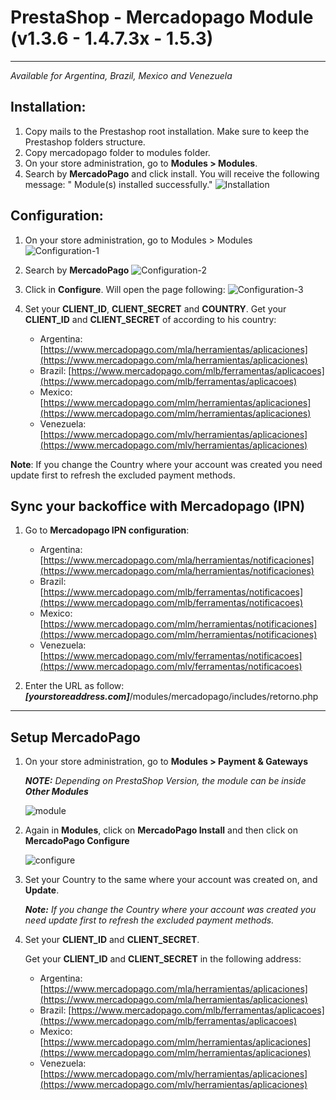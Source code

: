 # PrestaShop - Mercadopago Module (v1.3.6 - 1.4.7.3x - 1.5.3)

---
*Available for Argentina, Brazil, Mexico and Venezuela*

## Installation:

1. Copy mails to the Prestashop root installation. Make sure to keep the Prestashop folders structure.
2. Copy mercadopago folder to modules folder.
3. On your store administration, go to **Modules > Modules**.
4. Search by **MercadoPago** and click install.
You will receive the following message: " Module(s) installed successfully."
	![Installation](https://raw.github.com/gmatsuoka/cart-prestashop/master/README.img/Installation.JPG)

## Configuration:
1. On your store administration, go to Modules > Modules
	![Configuration-1](https://raw.github.com/gmatsuoka/cart-prestashop/master/README.img/Configuration-1.JPG)
2. Search by **MercadoPago**
	![Configuration-2](https://raw.github.com/gmatsuoka/cart-prestashop/master/README.img/Configuration-2.JPG)
3. Click in **Configure**. Will open the page following:
	![Configuration-3](https://raw.github.com/gmatsuoka/cart-prestashop/master/README.img/Configuration-3.JPG)
4. Set your **CLIENT_ID**, **CLIENT_SECRET** and **COUNTRY**. 
Get your **CLIENT_ID** and **CLIENT_SECRET** of according to his country:

	* Argentina: [https://www.mercadopago.com/mla/herramientas/aplicaciones](https://www.mercadopago.com/mla/herramientas/aplicaciones)
	* Brazil: [https://www.mercadopago.com/mlb/ferramentas/aplicacoes](https://www.mercadopago.com/mlb/ferramentas/aplicacoes)
	* Mexico: [https://www.mercadopago.com/mlm/herramientas/aplicaciones](https://www.mercadopago.com/mlm/herramientas/aplicaciones)
	* Venezuela: [https://www.mercadopago.com/mlv/herramientas/aplicaciones](https://www.mercadopago.com/mlv/herramientas/aplicaciones)

**Note**:  If you change the Country where your account was created you need update first to refresh the excluded payment methods.

## Sync your backoffice with Mercadopago (IPN) 

1. Go to **Mercadopago IPN configuration**:

    * Argentina: [https://www.mercadopago.com/mla/herramientas/notificaciones](https://www.mercadopago.com/mla/herramientas/notificaciones)
    * Brazil: [https://www.mercadopago.com/mlb/ferramentas/notificacoes](https://www.mercadopago.com/mlb/ferramentas/notificacoes)
    * Mexico: [https://www.mercadopago.com/mlm/herramientas/notificaciones](https://www.mercadopago.com/mlm/herramientas/notificaciones)
    * Venezuela: [https://www.mercadopago.com/mlv/ferramentas/notificacoes](https://www.mercadopago.com/mlv/ferramentas/notificacoes)

2. Enter the URL as follow: ***[yourstoreaddress.com]***/modules/mercadopago/includes/retorno.php











---
## Setup MercadoPago

1. On your store administration,  go to **Modules > Payment & Gateways**

	***NOTE:*** *Depending on PrestaShop Version, the module can be inside **Other Modules***

	![module](https://raw.github.com/mercadopago/cart-prestashop/master/README.img/module.png)

2. Again in **Modules**, click on **MercadoPago Install** and then click on **MercadoPago Configure**

	![configure](https://raw.github.com/mercadopago/cart-prestashop/master/README.img/configure.png)<br />

3. Set your Country to the same where your account was created on, and **Update**.

	***Note:*** *If you change the Country where your account was created you need update  first to refresh the excluded payment methods.*

4. Set your **CLIENT_ID** and **CLIENT_SECRET**.

	Get your **CLIENT_ID** and **CLIENT_SECRET** in the following address:

	* Argentina: [https://www.mercadopago.com/mla/herramientas/aplicaciones](https://www.mercadopago.com/mla/herramientas/aplicaciones)
	* Brazil: [https://www.mercadopago.com/mlb/ferramentas/aplicacoes](https://www.mercadopago.com/mlb/ferramentas/aplicacoes)
	* Mexico: [https://www.mercadopago.com/mlm/herramientas/aplicaciones](https://www.mercadopago.com/mlm/herramientas/aplicaciones)
	* Venezuela: [https://www.mercadopago.com/mlv/herramientas/aplicaciones](https://www.mercadopago.com/mlv/herramientas/aplicaciones)